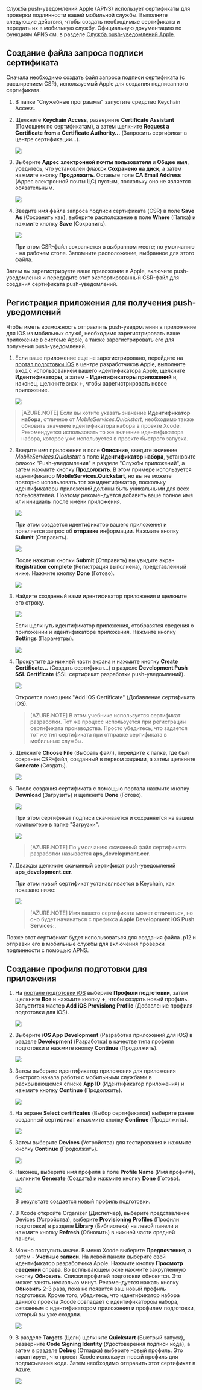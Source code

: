 
Служба push-уведомлений Apple (APNS) использует сертификаты для проверки подлинности вашей мобильной службы. Выполните следующие действия, чтобы создать необходимые сертификаты и передать их в мобильную службу. Официальную документацию по функциям APNS см. в разделе [Служба push-уведомлений Apple](http://go.microsoft.com/fwlink/p/?LinkId=272584).

## <a id="certificates"></a>Создание файла запроса подписи сертификата

Сначала необходимо создать файл запроса подписи сертификата (с расширением CSR), используемый Apple для создания подписанного сертификата.

1. В папке "Служебные программы" запустите средство Keychain Access.

2. Щелкните **Keychain Access**, разверните **Certificate Assistant** (Помощник по сертификатам), а затем щелкните **Request a Certificate from a Certificate Authority...** (Запросить сертификат в центре сертификации...).

  	![](./media/enable-apple-push-notifications/mobile-services-ios-push-step5.png)

3. Выберите **Адрес электронной почты пользователя** и **Общее имя**, убедитесь, что установлен флажок **Сохранено на диск**, а затем нажмите кнопку **Продолжить**. Оставьте поле **CA Email Address** (Адрес электронной почты ЦС) пустым, поскольку оно не является обязательным.

  	![](./media/enable-apple-push-notifications/mobile-services-ios-push-step6.png)

4. Введите имя файла запроса подписи сертификата (CSR) в поле **Save As** (Сохранить как), выберите расположение в поле **Where** (Папка) и нажмите кнопку **Save** (Сохранить).

  	![](./media/enable-apple-push-notifications/mobile-services-ios-push-step7.png)

  	При этом CSR-файл сохраняется в выбранном месте; по умолчанию - на рабочем столе. Запомните расположение, выбранное для этого файла.

Затем вы зарегистрируете ваше приложение в Apple, включите push-уведомления и передадите этот экспортированный CSR-файл для создания сертификата push-уведомлений.

## <a id="register"></a>Регистрация приложения для получения push-уведомлений

Чтобы иметь возможность отправлять push-уведомления в приложение для iOS из мобильных служб, необходимо зарегистрировать ваше приложение в системе Apple, а также зарегистрировать его для получения push-уведомлений.  

1. Если ваше приложение еще не зарегистрировано, перейдите на <a href="http://go.microsoft.com/fwlink/p/?LinkId=272456" target="_blank">портал подготовки iOS</a> в центре разработчиков Apple, выполните вход с использованием вашего идентификатора Apple, щелкните **Идентификаторы**, а затем - **Идентификаторы приложений** и, наконец, щелкните знак **+**, чтобы зарегистрировать новое приложение.

   	![](./media/enable-apple-push-notifications/mobile-services-ios-push-02.png)

 > [AZURE.NOTE] Если вы хотите указать значение <strong>Идентификатор набора</strong>, отличное от <i>MobileServices.Quickstart</i>, необходимо также обновить значение идентификатора набора в проекте Xcode. Рекомендуется использовать то же значение идентификатора набора, которое уже используется в проекте быстрого запуска.

2. Введите имя приложения в поле **Описание**, введите значение _MobileServices.Quickstart_ в поле **Идентификатор набора**, установите флажок "Push-уведомления" в разделе "Службы приложений", а затем нажмите кнопку **Продолжить**. В этом примере используется идентификатор **MobileServices.Quickstart**, но вы не можете повторно использовать тот же идентификатор, поскольку идентификаторы приложений должны быть уникальными для всех пользователей. Поэтому рекомендуется добавить ваше полное имя или инициалы после имени приложения.

    ![](./media/enable-apple-push-notifications/mobile-services-ios-push-03.png)

   При этом создается идентификатор вашего приложения и появляется запрос об **отправке** информации. Нажмите кнопку **Submit** (Отправить).

    ![](./media/enable-apple-push-notifications/mobile-services-ios-push-04.png)

   После нажатия кнопки **Submit** (Отправить) вы увидите экран **Registration complete** (Регистрация выполнена), представленный ниже. Нажмите кнопку **Done** (Готово).

    ![](./media/enable-apple-push-notifications/mobile-services-ios-push-05.png)

3. Найдите созданный вами идентификатор приложения и щелкните его строку.

   	![](./media/enable-apple-push-notifications/mobile-services-ios-push-06.png)

   Если щелкнуть идентификатор приложения, отобразятся сведения о приложении и идентификаторе приложения. Нажмите кнопку **Settings** (Параметры).

   	![](./media/enable-apple-push-notifications/mobile-services-ios-push-07.png)

4. Прокрутите до нижней части экрана и нажмите кнопку **Create Certificate...** (Создать сертификат...) в разделе **Development Push SSL Certificate** (SSL-сертификат разработки push-уведомлений).

   	![](./media/enable-apple-push-notifications/mobile-services-ios-push-08.png)

   Откроется помощник "Add iOS Certificate" (Добавление сертификата iOS).

   > [AZURE.NOTE] В этом учебнике используется сертификат разработки. Тот же процесс используется при регистрации сертификата производства. Просто убедитесь, что задается тот же тип сертификата при отправке сертификата в мобильные службы.

5. Щелкните **Choose File** (Выбрать файл), перейдите к папке, где был сохранен CSR-файл, созданный в первом задании, а затем щелкните **Generate** (Создать).

  	![](./media/enable-apple-push-notifications/mobile-services-ios-push-10.png)

6. После создания сертификата с помощью портала нажмите кнопку **Download** (Загрузить) и щелкните **Done** (Готово).

  	![](./media/enable-apple-push-notifications/mobile-services-ios-push-11.png)

   	При этом сертификат подписи скачивается и сохраняется на вашем компьютере в папке "Загрузки".

  	![](./media/enable-apple-push-notifications/mobile-services-ios-push-step9.png)

    > [AZURE.NOTE] По умолчанию скачанный файл сертификата разработки называется **aps_development.cer**.

7. Дважды щелкните скачанный сертификат push-уведомлений **aps_development.cer**.

   	При этом новый сертификат устанавливается в Keychain, как показано ниже:

   	![](./media/enable-apple-push-notifications/mobile-services-ios-push-step10.png)

    > [AZURE.NOTE] Имя вашего сертификата может отличаться, но оно будет начинаться с префикса **Apple Development iOS Push Services:**.

Позже этот сертификат будет использоваться для создания файла .p12 и отправки его в мобильные службы для включения проверки подлинности с помощью APNS.

## <a id="profile"></a>Создание профиля подготовки для приложения

1. На <a href="http://go.microsoft.com/fwlink/p/?LinkId=272456" target="_blank">портале подготовки iOS</a> выберите **Профили подготовки**, затем щелкните **Все** и нажмите кнопку **+**, чтобы создать новый профиль. Запустится мастер **Add iOS Provisiong Profile** (Добавление профиля подготовки для iOS).

   	![](./media/enable-apple-push-notifications/mobile-services-ios-push-12.png)

2. Выберите **iOS App Development** (Разработка приложений для iOS) в разделе **Development** (Разработка) в качестве типа профиля подготовки и нажмите кнопку **Continue** (Продолжить).

   	![](./media/enable-apple-push-notifications/mobile-services-ios-push-13.png)

3. Затем выберите идентификатор приложения для приложения быстрого начала работы с мобильными службами в раскрывающемся списке **App ID** (Идентификатор приложения) и нажмите кнопку **Continue** (Продолжить).

   	![](./media/enable-apple-push-notifications/mobile-services-ios-push-14.png)

4. На экране **Select certificates** (Выбор сертификатов) выберите ранее созданный сертификат и нажмите кнопку **Continue** (Продолжить).

   	![](./media/enable-apple-push-notifications/mobile-services-ios-push-15.png)

5. Затем выберите **Devices** (Устройства) для тестирования и нажмите кнопку **Continue** (Продолжить).

   	![](./media/enable-apple-push-notifications/mobile-services-ios-push-16.png)

6. Наконец, выберите имя профиля в поле **Profile Name** (Имя профиля), щелкните **Generate** (Создать) и нажмите кнопку **Done** (Готово).

   	![](./media/enable-apple-push-notifications/mobile-services-ios-push-17.png)

  	В результате создается новый профиль подготовки.

7. В Xcode откройте Organizer (Диспетчер), выберите представление Devices (Устройства), выберите **Provisioning Profiles** (Профили подготовки) в разделе **Library** (Библиотека) на левой панели и нажмите кнопку **Refresh** (Обновить) в нижней части средней панели.

8. Можно поступить иначе. В меню Xcode выберите **Предпочтения**, а затем - **Учетные записи**. На левой панели выберите свой идентификатор разработчика Apple. Нажмите кнопку **Просмотр сведений** справа. Во всплывающем окне нажмите закругленную кнопку **Обновить**. Списки профилей подготовки обновятся. Это может занять несколько минут. Рекомендуется нажать кнопку **Обновить** 2-3 раза, пока не появится ваш новый профиль подготовки. Кроме того, убедитесь, что идентификатор набора данного проекта Xcode совпадает с идентификатором набора, связанным с идентификатором приложения и профилем подготовки, который вы уже создали.

    ![](./media/enable-apple-push-notifications/mobile-services-ios-push-01.png)

9. В разделе **Targets** (Цели) щелкните **Quickstart** (Быстрый запуск), разверните **Code Signing Identity** (Удостоверения подписи кода), а затем в разделе **Debug** (Отладка) выберите новый профиль. Это гарантирует, что проект Xcode использует новый профиль для подписывания кода. Затем необходимо отправить этот сертификат в Azure.

   	![](./media/enable-apple-push-notifications/mobile-services-ios-push-step17.png)

<!--HONumber=42-->

